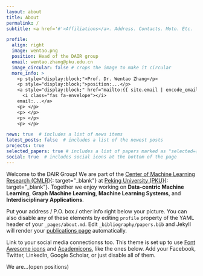 ```yaml
---
layout: about
title: About
permalink: /
subtitle: <a href='#'>Affiliations</a>. Address. Contacts. Moto. Etc.

profile:
  align: right
  image: wentao.png
  position: Head of the DAIR group
  email: wentao.zhang@pku.edu.cn
  image_circular: false # crops the image to make it circular
  more_info: >
    <p style="display:block;">Prof. Dr. Wentao Zhang</p> 
    <p style="display:block;">position:...</p>
    <a style="display:block;" href="mailto:{{ site.email | encode_email }}">
      <i class="fas fa-envelope"></i>
    email:...</a>
    <p> </p>
    <p> </p>
    <p> </p>
    <p> </p>

news: true  # includes a list of news items
latest_posts: false  # includes a list of the newest posts
projects: true
selected_papers: true # includes a list of papers marked as "selected={true}"
social: true  # includes social icons at the bottom of the page
---
```


Welcome to the DAIR Group!
We are part of the [Center of Machine Learning Research (CMLR)](https://cmlr.pku.edu.cn/){: target="_blank"} at [Peking University (PKU)](https://www.pku.edu.cn/){: target="_blank"}. 
Together we enjoy working on **Data-centric Machine Learning**, **Graph Machine Learning**, 
**Machine Learning Systems**, and **Interdisciplinary Applications**.

Put your address / P.O. box / other info right below your picture. You can also disable any of these elements by editing `profile` property of the YAML header of your `_pages/about.md`. Edit `_bibliography/papers.bib` and Jekyll will render your [publications page](/al-folio/publications/) automatically.

Link to your social media connectionss too. This theme is set up to use [Font Awesome icons](http://fortawesome.github.io/Font-Awesome/) and [Academicons](https://jpswalsh.github.io/academicons/), like the ones below. Add your Facebook, Twitter, LinkedIn, Google Scholar, or just disable all of them.

We are...(open positions)